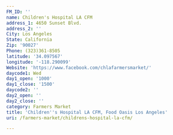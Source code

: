 ```yaml
---
FM_ID: ''
name: Children's Hospital LA CFM
address_1: 4650 Sunset Blvd.
address_2: ''
City: Los Angeles
State: California
Zip: '90027'
Phone: (323)361-8505
latitude: '34.097567'
longitude: '-118.290099'
Website: 'https://www.facebook.com/chlafarmersmarket/'
daycode1: Wed
day1_open: '1000'
day1_close: '1500'
daycode2: ''
day2_open: ''
day2_close: ''
category: Farmers Market
title: 'Children''s Hospital LA CFM, Food Oasis Los Angeles'
uri: /farmers-market/childrens-hospital-la-cfm/

---
```

